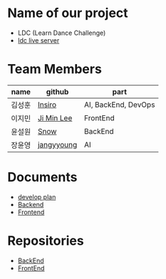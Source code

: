 # Name of our project

-   LDC (Learn Dance Challenge)
-   [ldc live server](https://ldc.insiro.me)

# Team Members

| name   | github                                      | part                |
| ------ | ------------------------------------------- | ------------------- |
| 김성훈 | [Insiro](http://github.com/Insiro)          | AI, BackEnd, DevOps |
| 이지민 | [Ji Min Lee](https://github.com/masibasi)   | FrontEnd            |
| 윤설원 | [Snow](https://github.com/SnowArtics)       | BackEnd             |
| 장윤영 | [jangyyoung](https://github.com/jangyyoung) | AI                  |

# Documents

-   [develop plan](../plan.md)
-   [Backend](https://github.com/Gachon-LDC/Back-End/wiki)
-   [Frontend](https://github.com/Gachon-LDC/front_end/wiki)

# Repositories

-   [BackEnd](https://github.com/Gachon-LDC/Back-End)
-   [FrontEnd](https://github.com/Gachon-LDC/front_end)
